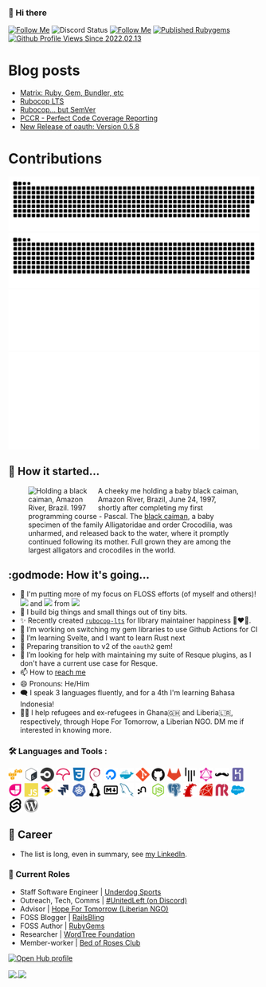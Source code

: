 ### :wave: Hi there

<div id="badges">

  [![Follow Me](https://img.shields.io/badge/LinkedIn-blue?style=for-the-badge&logo=linkedin&logoColor=white)](http://www.linkedin.com/in/peterboling)
  ![Discord Status](https://dcbadge.vercel.app/api/shield/662462120889417731)
  [![Follow Me](https://img.shields.io/twitter/follow/galtzo.svg?style=social&label=Follow)](http://twitter.com/intent/user?screen_name=galtzo)
  [![Published Rubygems](https://img.shields.io/gem/u/pboling.svg)](https://rubygems.org/profiles/pboling)
  [![Github Profile Views Since 2022.02.13](https://komarev.com/ghpvc/?username=pboling)](https://komarev.com/ghpvc/?username=pboling)

</div>

# Blog posts
<!-- BLOG-POST-LIST:START -->
- [Matrix: Ruby, Gem, Bundler, etc](https://dev.to/pboling/matrix-ruby-gem-bundler-etc-4kk7)
- [Rubocop LTS](https://dev.to/pboling/rubocop-lts-1e31)
- [Rubocop... but SemVer](https://dev.to/pboling/rubocop-ruby-matrix-gems-nj)
- [PCCR - Perfect Code Coverage Reporting](https://dev.to/pboling/ippccr-in-pursuit-of-perfect-code-coverage-reporting-3a2i)
- [New Release of oauth: Version 0.5.8](https://railsbling.com/oauth/releases/oauth-0.5.8/)
<!-- BLOG-POST-LIST:END -->

# Contributions

![GitHub Snake Light](https://github.com/pboling/pboling/raw/output/github-snake.svg?raw=true#gh-light-mode-only)
![GitHub Snake dark](https://github.com/pboling/pboling/raw/output/github-snake-dark.svg?raw=true#gh-dark-mode-only)
![Comment Reactions](https://github.com/pboling/pboling/raw/main/dist/metrics.plugin.reactions.svg?raw=true)
![Notable Contributions](https://github.com/pboling/pboling/raw/main/dist/metrics.plugin.notable.svg?raw=true)

## :child: How it started...

<figure>
  <img align="left" width="33%" src="https://railsbling.com/peter-amazon-black-caiman.jpg" alt="Holding a black caiman, Amazon River, Brazil. 1997">
  <figcaption>A cheeky me holding a baby black caiman, Amazon River, Brazil, June 24, 1997, shortly after completing my first programming course - Pascal. The <a href="https://en.wikipedia.org/wiki/Black_caiman">black caiman</a>, a baby specimen of the family Alligatoridae and order Crocodilia, was unharmed, and released back to the water, where it promptly continued following its mother. Full grown they are among the largest alligators and crocodiles in the world<a src="https://github.com/ElectricRCAircraftGuy/eRCaGuy_hello_world/blob/master/markdown/github_readme_center_and_align_images.md">.</a></figcaption>
</figure>

## :godmode: How it's going...

- 🦷 I'm putting more of my focus on FLOSS efforts (of myself and others)! <img src="https://img.shields.io/liberapay/gives/pboling.svg?logo=liberapay"> and <img src="https://img.shields.io/liberapay/receives/pboling.svg?logo=liberapay"> from <img src="https://img.shields.io/liberapay/patrons/pboling.svg?logo=liberapay">
- 👷 I build big things and small things out of tiny bits.
- ✨ Recently created [`rubocop-lts`](https://github.com/rubocop-lts) for library maintainer happiness 👩‍❤️‍👩.
- 🔭 I’m working on switching my gem libraries to use Github Actions for CI
- 🌱 I’m learning Svelte, and I want to learn Rust next
- 👯 Preparing transition to v2 of the `oauth2` gem!
- 🤔 I’m looking for help with maintaining my suite of Resque plugins, as I don't have a current use case for Resque.
- 📫 How to [reach me](https://about.me/peter.boling)
- 😄 Pronouns: He/Him
- 🗨️ I speak 3 languages fluently, and for a 4th I'm learning Bahasa Indonesia!
- 👷‍♂️ I help refugees and ex-refugees in Ghana🇬🇭 and Liberia🇱🇷, respectively, through Hope For Tomorrow, a Liberian NGO.  DM me if interested in knowing more.

[next-milestone-pct]: https://github.com/oauth-xx/oauth2/milestone/1
[next-milestone-pct-img]: https://img.shields.io/github/milestones/progress-percent/oauth-xx/oauth2/1

### :hammer_and_wrench: Languages and Tools :

<div id="tools">
  <img src="https://raw.githubusercontent.com/devicons/devicon/master/icons/amazonwebservices/amazonwebservices-original.svg"
     alt="AWS" title="AWS" width="28" height="28" />
  <img src="https://raw.githubusercontent.com/devicons/devicon/master/icons/bash/bash-plain.svg"
     alt="bash" title="bash" width="28" height="28" />
  <img src="https://raw.githubusercontent.com/devicons/devicon/master/icons/circleci/circleci-plain.svg"
     alt="circleci" title="circleci" width="28" height="28" />
  <img src="https://raw.githubusercontent.com/devicons/devicon/master/icons/codecov/codecov-plain.svg"
     alt="codecov" title="codecov" width="28" height="28" />
  <img src="https://raw.githubusercontent.com/devicons/devicon/master/icons/css3/css3-plain.svg"
     alt="css3" title="css3" width="28" height="28" />
  <img src="https://raw.githubusercontent.com/devicons/devicon/master/icons/debian/debian-plain.svg"
     alt="debian" title="debian" width="28" height="28" />
  <img src="https://raw.githubusercontent.com/devicons/devicon/master/icons/digitalocean/digitalocean-original.svg"
     alt="digitalocean" title="digitalocean" width="28" height="28" />
  <img src="https://raw.githubusercontent.com/devicons/devicon/master/icons/docker/docker-plain.svg"
     alt="docker" title="docker" width="28" height="28" />
  <img src="https://raw.githubusercontent.com/devicons/devicon/master/icons/git/git-plain.svg"
     alt="git" title="git" width="28" height="28" />
  <img src="https://raw.githubusercontent.com/devicons/devicon/master/icons/github/github-original.svg"
     alt="github" title="github" width="28" height="28" />
  <img src="https://raw.githubusercontent.com/devicons/devicon/master/icons/gitlab/gitlab-plain.svg"
     alt="gitlab" title="gitlab" width="28" height="28" />
  <img src="https://raw.githubusercontent.com/devicons/devicon/master/icons/gitter/gitter-plain.svg"
     alt="gitter" title="gitter" width="28" height="28" />
  <img src="https://github.com/devicons/devicon/blob/master/icons/graphql/graphql-plain.svg"
     alt="graphql" title="graphql" width="28" height="28" />
  <img src="https://raw.githubusercontent.com/devicons/devicon/master/icons/handlebars/handlebars-original.svg"
     alt="handlebars" title="handlebars" width="28" height="28" />
  <img src="https://raw.githubusercontent.com/devicons/devicon/master/icons/heroku/heroku-plain.svg"
     alt="heroku" title="heroku" width="28" height="28" />
  <img src="https://raw.githubusercontent.com/devicons/devicon/master/icons/jamstack/jamstack-original.svg"
     alt="jamstack" title="jamstack" width="28" height="28" />
  <img src="https://raw.githubusercontent.com/devicons/devicon/master/icons/javascript/javascript-plain.svg"
     alt="javascript" title="javascript" width="28" height="28" />
  <img src="https://raw.githubusercontent.com/devicons/devicon/master/icons/jetbrains/jetbrains-original.svg"
     alt="jetbrains" title="jetbrains" width="28" height="28" />
  <img src="https://raw.githubusercontent.com/devicons/devicon/master/icons/jira/jira-plain.svg"
     alt="jira" title="jira" width="28" height="28" />
  <img src="https://raw.githubusercontent.com/devicons/devicon/master/icons/kubernetes/kubernetes-plain.svg"
     alt="kubernetes" title="kubernetes" width="28" height="28" />
  <img src="https://raw.githubusercontent.com/devicons/devicon/master/icons/linux/linux-plain.svg"
     alt="linux" title="linux" width="28" height="28" />
  <img src="https://raw.githubusercontent.com/devicons/devicon/master/icons/markdown/markdown-original.svg"
     alt="markdown" title="markdown" width="28" height="28" />
  <img src="https://raw.githubusercontent.com/devicons/devicon/master/icons/mysql/mysql-plain.svg"
     alt="mysql" title="mysql" width="28" height="28" />
  <img src="https://raw.githubusercontent.com/devicons/devicon/master/icons/neo4j/neo4j-plain.svg"
     alt="neo4j" title="neo4j" width="28" height="28" />
  <img src="https://raw.githubusercontent.com/devicons/devicon/master/icons/nodejs/nodejs-plain.svg"
     alt="nodejs" title="nodejs" width="28" height="28" />
  <img src="https://raw.githubusercontent.com/devicons/devicon/master/icons/postgresql/postgresql-plain.svg"
     alt="postgresql" title="postgresql" width="28" height="28" />
  <img src="https://github.com/devicons/devicon/blob/master/icons/rails/rails-plain.svg"
     alt="rails" title="rails" width="28" height="28" />
  <img src="https://raw.githubusercontent.com/devicons/devicon/master/icons/ruby/ruby-plain.svg"
     alt="ruby" title="ruby" width="28" height="28" />
  <img src="https://raw.githubusercontent.com/devicons/devicon/master/icons/rubymine/rubymine-plain.svg"
     alt="rubymine" title="rubymine" width="28" height="28" />
  <img src="https://github.com/devicons/devicon/blob/master/icons/salesforce/salesforce-plain.svg"
     alt="salesforce" title="salesforce" width="28" height="28" />
  <img src="https://github.com/devicons/devicon/blob/master/icons/svelte/svelte-plain.svg"
     alt="svelte" title="svelte" width="28" height="28" />
  <img src="https://raw.githubusercontent.com/devicons/devicon/master/icons/wordpress/wordpress-plain.svg"
     alt="wordpress" title="wordpress" width="28" height="28" />
</div>

## :briefcase: Career

- The list is long, even in summary, see [my LinkedIn](https://www.linkedin.com/in/peterboling/).

### :roll_of_paper: Current Roles

- Staff Software Engineer | [Underdog Sports](https://underdogfantasy.com)
- Outreach, Tech, Comms | [#UnitedLeft (on Discord)](https://discord.gg/3yhwAr7)
- Advisor | [Hope For Tomorrow (Liberian NGO)](https://www.facebook.com/hope.for.tomorrow.liberia)
- FOSS Blogger | [RailsBling](https://railsbling.com)
- FOSS Author | [RubyGems](https://rubygems.org/profiles/pboling)
- Researcher | [WordTree Foundation](http://wordtree.org/)
- Member-worker | [Bed of Roses Club](http://bed-of-roses.club/)

[![Open Hub profile](https://www.openhub.net/accounts/peterboling/widgets/account_detailed?format=gif&amp;ref=sample)](https://www.openhub.net/accounts/peterboling?ref=sample)

<a href="https://github.com/anuraghazra/github-readme-stats#github-stats-card">
  <img align="center" src="https://github-readme-stats.vercel.app/api?username=pboling&count_private=true&show_icons=true&theme=tokyonight" />
</a>
<a href="https://github.com/anuraghazra/github-readme-stats#top-languages-card">
  <img align="center" src="https://github-readme-stats.vercel.app/api/top-langs/?username=pboling&theme=tokyonight&layout=compact&hide=rich%20text%20format" />
</a>
